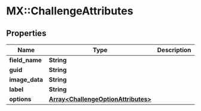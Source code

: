 # MX::ChallengeAttributes

## Properties
Name | Type | Description | Notes
------------ | ------------- | ------------- | -------------
**field_name** | **String** |  | [optional] 
**guid** | **String** |  | [optional] 
**image_data** | **String** |  | [optional] 
**label** | **String** |  | [optional] 
**options** | [**Array&lt;ChallengeOptionAttributes&gt;**](ChallengeOptionAttributes.md) |  | [optional] 


